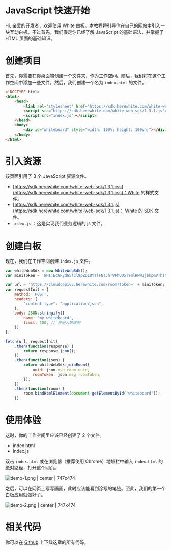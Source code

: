 # JavaScript 快速开始

Hi, 亲爱的开发者，欢迎使用 White 白板。本教程将引导你在自己的网站中引入一块互动白板。不过首先，我们假定你已经了解 JavaScript 的基础语法，并掌握了 HTML 页面的基础知识。



# 创建项目

首先，你需要在你桌面端创建一个文件夹，作为工作空间。随后，我们将在这个工作空间中添加一些文件。然后，我们创建一个名为 `index.html` 的文件。
```html
<!DOCTYPE html>
<html>
    <head>
        <link rel="stylesheet" href="https://sdk.herewhite.com/white-web-sdk/1.3.1.css">
        <script src="https://sdk.herewhite.com/white-web-sdk/1.3.1.js"></script>
        <script src="index.js"></script>
    </head>
    <body>
        <div id="whiteboard" style="width: 100%; height: 100vh;"></div>
    </body>
</html>
```

# 引入资源

该页面引用了 3 个 JavaScript 资源文件。

* [https://sdk.herewhite.com/white-web-sdk/1.3.1.css](https://sdk.herewhite.com/white-web-sdk/1.3.1.css)：White 的样式文件。
* [https://sdk.herewhite.com/white-web-sdk/1.3.1.js](https://sdk.herewhite.com/white-web-sdk/1.3.1.js)： White 的 SDK 文件。
* `index.js` ：这是实现我们业务逻辑的 js 文件。

# 创建白板

现在，我们在工作空间创建 `index.js` 文件。

```javascript
var whiteWebSdk = new WhiteWebSdk();
var miniToken = 'WHITEcGFydG5lcl9pZD1DYzlFNTJhTVFhUU5TYmlHNWJjbkpmVThTNGlNVXlJVUNwdFAmc2lnPTE3Y2ZiYzg0ZGM5N2FkNDAxZmY1MTM0ODMxYTdhZTE2ZGQ3MTdmZjI6YWRtaW5JZD00JnJvbGU9bWluaSZleHBpcmVfdGltZT0xNTY2MDQwNjk4JmFrPUNjOUU1MmFNUWFRTlNiaUc1YmNuSmZVOFM0aU1VeUlVQ3B0UCZjcmVhdGVfdGltZT0xNTM0NDgzNzQ2Jm5vbmNlPTE1MzQ0ODM3NDYzMzYwMA';

var url = 'https://cloudcapiv3.herewhite.com/room?token=' + miniToken;
var requestInit = {
    method: 'POST',
    headers: {
        "content-type": "application/json",
    },
    body: JSON.stringify({
        name: 'my whiteboard',
        limit: 100, // 房间人数限制
    }),
};

fetch(url, requestInit)
    .then(function(response) {
        return response.json();
    })
    .then(function(json) {
        return whiteWebSdk.joinRoom({
            uuid: json.msg.room.uuid,
            roomToken: json.msg.roomToken,
        });
    })
    .then(function(room) {
        room.bindHtmlElement(document.getElementById('whiteboard'));
    });
```

# 使用体验

这时，你的工作空间里应该已经创建了 2 个文件。
* index.html
* index.js

双击 `index.html` 或在浏览器（推荐使用 Chrome）地址栏中输入 `index.html` 的绝对路径，打开这个网页。


![demo-1.png | center | 747x474](https://cdn.nlark.com/yuque/0/2018/png/103701/1534488195953-bff8dedb-4acb-4451-b9d8-7820b895b449.png "")

之后，可以在网页上写写画画，此时应该能看到涂写的笔迹。至此，我们的第一个白板应用就做好了。


![demo-2.png | center | 747x474](https://cdn.nlark.com/yuque/0/2018/png/103701/1534488267047-bc949158-3c4d-4b7d-9ba0-f4c6f210b5e3.png "")


# 相关代码

你可以在 [Github](https://github.com/duty-os/white-demo-web/tree/master/quickStart) 上下载这章的所有代码。

